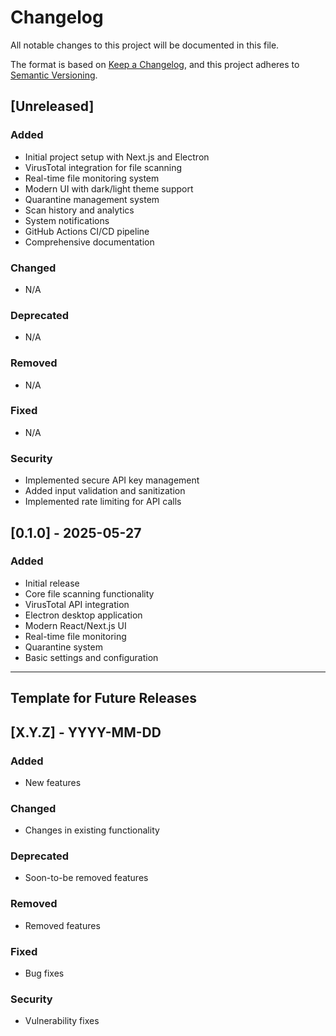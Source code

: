 # Changelog

All notable changes to this project will be documented in this file.

The format is based on [Keep a Changelog](https://keepachangelog.com/en/1.0.0/),
and this project adheres to [Semantic Versioning](https://semver.org/spec/v2.0.0.html).

## [Unreleased]

### Added
- Initial project setup with Next.js and Electron
- VirusTotal integration for file scanning
- Real-time file monitoring system
- Modern UI with dark/light theme support
- Quarantine management system
- Scan history and analytics
- System notifications
- GitHub Actions CI/CD pipeline
- Comprehensive documentation

### Changed
- N/A

### Deprecated
- N/A

### Removed
- N/A

### Fixed
- N/A

### Security
- Implemented secure API key management
- Added input validation and sanitization
- Implemented rate limiting for API calls

## [0.1.0] - 2025-05-27

### Added
- Initial release
- Core file scanning functionality
- VirusTotal API integration
- Electron desktop application
- Modern React/Next.js UI
- Real-time file monitoring
- Quarantine system
- Basic settings and configuration

---

## Template for Future Releases

## [X.Y.Z] - YYYY-MM-DD

### Added
- New features

### Changed
- Changes in existing functionality

### Deprecated
- Soon-to-be removed features

### Removed
- Removed features

### Fixed
- Bug fixes

### Security
- Vulnerability fixes
